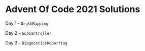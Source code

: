 # Advent Of Code 2021 Solutions

Day 1 - `DepthMapping`

Day 2 - `SubController`

Day 3 - `DiagnosticsReporting`
